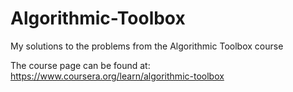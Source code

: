 # Algorithmic-Toolbox
My solutions to the problems from the Algorithmic Toolbox course

The course page can be found at: https://www.coursera.org/learn/algorithmic-toolbox

